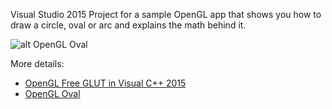Visual Studio 2015 Project for a sample OpenGL app that shows you how to draw a circle, oval or arc and explains the math behind it.

![alt OpenGL Oval]("http://alibad.files.wordpress.com/2010/03/circle.jpg")

More details: 

* [OpenGL Free GLUT in Visual C++ 2015](http://mycodelog.com/2015/10/08/opengl-freeglut-in-visual-studio-2015/)
* [OpenGL Oval](http://mycodelog.com/2010/03/22/opengl-oval/)
